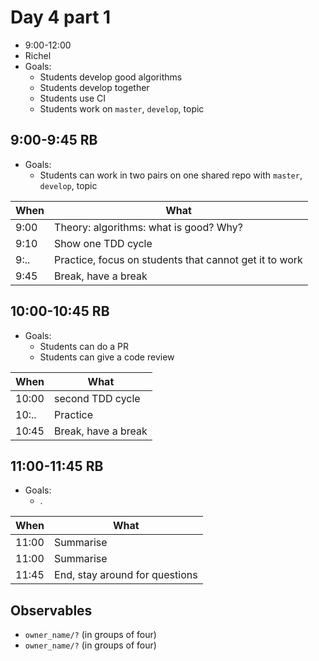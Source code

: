 # Day 4 part 1

 * 9:00-12:00
 * Richel
 * Goals: 
   * Students develop good algorithms
   * Students develop together
   * Students use CI
   * Students work on `master`, `develop`, topic

## 9:00-9:45 RB

 * Goals: 
   * Students can work in two pairs on one shared repo with `master`, `develop`, topic

When|What
----|-------------------------
9:00|Theory: algorithms: what is good? Why? 
9:10|Show one TDD cycle
9:..|Practice, focus on students that cannot get it to work
9:45|Break, have a break

## 10:00-10:45 RB

 * Goals: 
   * Students can do a PR
   * Students can give a code review

When |What
-----|-------------------------
10:00|second TDD cycle
10:..|Practice
10:45|Break, have a break

## 11:00-11:45 RB

 * Goals: 
   * .

When       |What
-----------|-------------------------
11:00      |Summarise
11:00      |Summarise
11:45      |End, stay around for questions

## Observables

 * `owner_name/?` (in groups of four)
 * `owner_name/?` (in groups of four)

